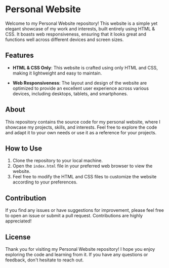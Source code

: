 # Personal Website

Welcome to my Personal Website repository! This website is a simple yet elegant showcase of my work and interests, built entirely using HTML & CSS. It boasts web responsiveness, ensuring that it looks great and functions well across different devices and screen sizes.

## Features

- **HTML & CSS Only**: This website is crafted using only HTML and CSS, making it lightweight and easy to maintain.
  
- **Web Responsiveness**: The layout and design of the website are optimized to provide an excellent user experience across various devices, including desktops, tablets, and smartphones.

## About

This repository contains the source code for my personal website, where I showcase my projects, skills, and interests. Feel free to explore the code and adapt it to your own needs or use it as a reference for your projects.

## How to Use

1. Clone the repository to your local machine.
2. Open the `index.html` file in your preferred web browser to view the website.
3. Feel free to modify the HTML and CSS files to customize the website according to your preferences.

## Contribution

If you find any issues or have suggestions for improvement, please feel free to open an issue or submit a pull request. Contributions are highly appreciated!

## License

Thank you for visiting my Personal Website repository! I hope you enjoy exploring the code and learning from it. If you have any questions or feedback, don't hesitate to reach out.

